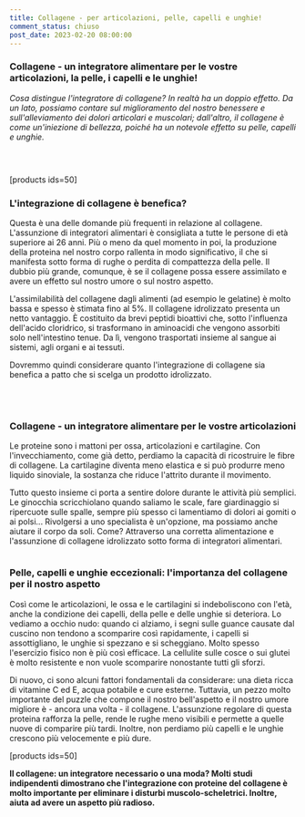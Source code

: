 ```yaml
---
title: Collagene - per articolazioni, pelle, capelli e unghie!
comment_status: chiuso
post_date: 2023-02-20 08:00:00
---
```

<!-- wp:heading {"level":3} -->
<h3>Collagene - un integratore alimentare per le vostre articolazioni, la pelle, i capelli e le unghie!</h3>
<!-- /wp:heading -->

<!-- wp:paragraph -->
<p><em>Cosa distingue l'integratore di collagene? In realtà ha un doppio effetto. Da un lato, possiamo contare sul miglioramento del nostro benessere e sull'alleviamento dei dolori articolari e muscolari; dall'altro, il collagene è come un'iniezione di bellezza, poiché ha un notevole effetto su pelle, capelli e unghie.</em></p>
<!-- /wp:paragraph -->

<!-- wp:spacer {"height": "30px"} -->
<div style="height:30px" aria-hidden="true" class="wp-block-spacer"></div>
<!-- /wp:spacer -->

<!-- wp:shortcode -->
[products ids=50]
<!-- /wp:shortcode -->

<!-- wp:heading {"level":3} -->
<h3>L'integrazione di collagene è benefica? </h3>
<!-- /wp:heading -->

<!-- wp:paragraph -->
<p>Questa è una delle domande più frequenti in relazione al collagene. L'assunzione di integratori alimentari è consigliata a tutte le persone di età superiore ai 26 anni. Più o meno da quel momento in poi, la produzione della proteina nel nostro corpo rallenta in modo significativo, il che si manifesta sotto forma di rughe o perdita di compattezza della pelle. Il dubbio più grande, comunque, è se il collagene possa essere assimilato e avere un effetto sul nostro umore o sul nostro aspetto.</p>
<!-- /wp:paragraph -->

<!-- wp:paragraph -->
<p>L'assimilabilità del collagene dagli alimenti (ad esempio le gelatine) è molto bassa e spesso è stimata fino al 5%. Il collagene idrolizzato presenta un netto vantaggio. È costituito da brevi peptidi bioattivi che, sotto l'influenza dell'acido cloridrico, si trasformano in aminoacidi che vengono assorbiti solo nell'intestino tenue. Da lì, vengono trasportati insieme al sangue ai sistemi, agli organi e ai tessuti.</p>
<!-- /wp:paragraph -->

<!-- wp:paragraph -->
<p>Dovremmo quindi considerare quanto l'integrazione di collagene sia benefica a patto che si scelga un prodotto idrolizzato.</p>
<!-- /wp:paragraph -->

<!-- wp:spacer {"height": "35px"} -->
<div style="height:35px" aria-hidden="true" class="wp-block-spacer"></div>
<!-- /wp:spacer -->

<!-- wp:heading {"level":3} -->
<h3>Collagene - un integratore alimentare per le vostre articolazioni</h3>
<!-- /wp:heading -->

<!-- wp:paragraph -->
<p>Le proteine sono i mattoni per ossa, articolazioni e cartilagine. Con l'invecchiamento, come già detto, perdiamo la capacità di ricostruire le fibre di collagene. La cartilagine diventa meno elastica e si può produrre meno liquido sinoviale, la sostanza che riduce l'attrito durante il movimento.</p>
<!-- /wp:paragraph -->

<!-- wp:paragraph -->
<p>Tutto questo insieme ci porta a sentire dolore durante le attività più semplici. Le ginocchia scricchiolano quando saliamo le scale, fare giardinaggio si ripercuote sulle spalle, sempre più spesso ci lamentiamo di dolori ai gomiti o ai polsi... Rivolgersi a uno specialista è un'opzione, ma possiamo anche aiutare il corpo da soli. Come? Attraverso una corretta alimentazione e l'assunzione di collagene idrolizzato sotto forma di integratori alimentari.</p>
<!-- /wp:paragraph -->

<!-- wp:image {"align": "center", "id":213, "sizeSlug": "full", "linkDestination": "none"} -->
<figure class="wp-block-image aligncenter size-full"><img src="https://primabiotic.de/wp-content/uploads/2022/11/gelenke_480x480-1.webp" alt="" class="wp-image-213"/></figure>
<!-- /wp:image -->

<!-- wp:heading {"level":3} -->
<h3>Pelle, capelli e unghie eccezionali: l'importanza del collagene per il nostro aspetto</h3>
<!-- /wp:heading -->

<!-- wp:paragraph -->
<p>Così come le articolazioni, le ossa e le cartilagini si indeboliscono con l'età, anche la condizione dei capelli, della pelle e delle unghie si deteriora. Lo vediamo a occhio nudo: quando ci alziamo, i segni sulle guance causate dal cuscino non tendono a scomparire così rapidamente, i capelli si assottigliano, le unghie si spezzano e si scheggiano. Molto spesso l'esercizio fisico non è più così efficace. La cellulite sulle cosce o sui glutei è molto resistente e non vuole scomparire nonostante tutti gli sforzi.</p>
<!-- /wp:paragraph -->

<!-- wp:paragraph -->
<p>Di nuovo, ci sono alcuni fattori fondamentali da considerare: una dieta ricca di vitamine C ed E, acqua potabile e cure esterne. Tuttavia, un pezzo molto importante del puzzle che compone il nostro bell'aspetto e il nostro umore migliore è - ancora una volta - il collagene. L'assunzione regolare di questa proteina rafforza la pelle, rende le rughe meno visibili e permette a quelle nuove di comparire più tardi. Inoltre, non perdiamo più capelli e le unghie crescono più velocemente e più dure.</p>
<!-- /wp:paragraph -->

<!-- wp:shortcode -->
[products ids=50]
<!-- /wp:shortcode -->

<!-- wp:paragraph -->
<p><strong>Il collagene: un integratore necessario o una moda? Molti studi indipendenti dimostrano che l'integrazione con proteine del collagene è molto importante per eliminare i disturbi muscolo-scheletrici. Inoltre, aiuta ad avere un aspetto più radioso.</strong> </p>
<!-- /wp:paragraph -->
